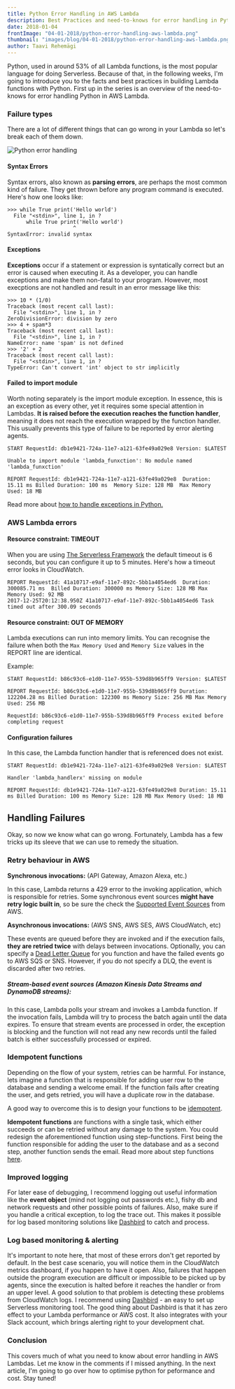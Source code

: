 ```yaml
---
title: Python Error Handling in AWS Lambda
description: Best Practices and need-to-knows for error handling in Python AWS Lambdas.
date: 2018-01-04
frontImage: "04-01-2018/python-error-handling-aws-lambda.png"
thumbnail: "images/blog/04-01-2018/python-error-handling-aws-lambda.png"
author: Taavi Rehemägi
---
```


Python, used in around 53% of all Lambda functions, is the most popular language for doing Serverless. Because of that, in the following weeks, I'm going to introduce you to the facts and best practices in building Lambda functions with Python. First up in the series is an overview of the need-to-knows for error handling Python in AWS Lambda.

### Failure types
There are a lot of different things that can go wrong in your Lambda so let's break each of them down.

![Python error handling](/images/blog/04-01-2018/python-error-handling-aws-lambda.png)

#### Syntax Errors
Syntax errors, also known as **parsing errors**, are perhaps the most common kind of failure. They get thrown before any program command is executed. Here's how one looks like: 

```
>>> while True print('Hello world')
  File "<stdin>", line 1, in ?
      while True print('Hello world')
                     ^
SyntaxError: invalid syntax
```

#### Exceptions
**Exceptions** occur if a statement or expression is syntatically correct but an error is caused when executing it. As a developer, you can handle exceptions and make them non-fatal to your program. However, most execptions are not handled and result in an error message like this:

```
>>> 10 * (1/0)
Traceback (most recent call last):
  File "<stdin>", line 1, in ?
ZeroDivisionError: division by zero
>>> 4 + spam*3
Traceback (most recent call last):
  File "<stdin>", line 1, in ?
NameError: name 'spam' is not defined
>>> '2' + 2
Traceback (most recent call last):
  File "<stdin>", line 1, in ?
TypeError: Can't convert 'int' object to str implicitly
```

#### Failed to import module
Worth noting separately is the import module exception. In essence, this is an exception as every other, yet it requires some special attention in Lambdas. **It is raised before the execution reaches the function handler**, meaning it does not reach the execution wrapped by the function handler. This usually prevents this type of failure to be reported by error alerting agents.

```
START RequestId: db1e9421-724a-11e7-a121-63fe49a029e8 Version: $LATEST

Unable to import module 'lambda_funxction': No module named 'lambda_funxction'

REPORT RequestId: db1e9421-724a-11e7-a121-63fe49a029e8  Duration: 15.11 ms Billed Duration: 100 ms  Memory Size: 128 MB  Max Memory Used: 18 MB
```

Read more about <a href='https://docs.python.org/3.3/tutorial/errors.html' target='_blank'>how to handle exceptions in Python.</a>

### AWS Lambda errors

#### Resource constraint: TIMEOUT
When you are using <a href='https://serverless.com/framework/docs/providers/aws/guide/functions/' target='_blank'>The Serverless Framework</a> the default timeout is 6 seconds, but you can configure it up to 5 minutes. Here's how a timeout error looks in CloudWatch.
```
REPORT RequestId: 41a10717-e9af-11e7-892c-5bb1a4054ed6  Duration: 300085.71 ms  Billed Duration: 300000 ms Memory Size: 128 MB Max Memory Used: 92 MB
2017-12-25T20:12:38.950Z 41a10717-e9af-11e7-892c-5bb1a4054ed6 Task timed out after 300.09 seconds
```

#### Resource constraint: OUT OF MEMORY
Lambda executions can run into memory limits. You can recognise the failure when both the `Max Memory Used` and `Memory Size` values in the REPORT line are identical.

Example:
```
START RequestId: b86c93c6-e1d0-11e7-955b-539d8b965ff9 Version: $LATEST

REPORT RequestId: b86c93c6-e1d0-11e7-955b-539d8b965ff9 Duration: 122204.28 ms Billed Duration: 122300 ms Memory Size: 256 MB Max Memory Used: 256 MB

RequestId: b86c93c6-e1d0-11e7-955b-539d8b965ff9 Process exited before completing request
```

#### Configuration failures
In this case, the Lambda function handler that is referenced does not exist.

```
START RequestId: db1e9421-724a-11e7-a121-63fe49a029e8 Version: $LATEST

Handler 'lambda_handlerx' missing on module

REPORT RequestId: db1e9421-724a-11e7-a121-63fe49a029e8 Duration: 15.11 ms Billed Duration: 100 ms Memory Size: 128 MB Max Memory Used: 18 MB
```

## Handling Failures
Okay, so now we know what can go wrong. Fortunately, Lambda has a few tricks up its sleeve that we can use to remedy the situation.

### Retry behaviour in AWS

**Synchronous invocations:** (API Gateway, Amazon Alexa, etc.)

In this case, Lambda returns a 429 error to the invoking application, which is responsible for retries. Some synchronous event sources **might have retry logic built in**, so be sure the check the <a href='https://docs.aws.amazon.com/lambda/latest/dg/invoking-lambda-function.html' target='_blank'>Supported Event Sources</a> from AWS.


**Asynchronous invocations:** (AWS SNS, AWS SES, AWS CloudWatch, etc)

These events are queued before they are invoked and if the execution fails, **they are retried twice** with delays between invocations. Optionally, you can specify a <a href='https://docs.aws.amazon.com/lambda/latest/dg/dlq.html' target='_blank'>Dead Letter Queue</a> for you function and have the failed events go to AWS SQS or SNS. However, if you do not specify a DLQ, the event is discarded after two retries.

##### **Stream-based event sources** (Amazon Kinesis Data Streams and DynamoDB streams):
In this case, Lambda polls your stream and invokes a Lambda function. If the invocation fails, Lambda will try to process the batch again until the data expires.
To ensure that stream events are processed in order, the exception is blocking and the function will not read any new records until the failed batch is either successfully processed or expired.

### Idempotent functions
Depending on the flow of your system, retries can be harmful. For instance, lets imagine a function that is responsible for adding user row to the database and sending a welcome email. If the function fails after creating the user, and gets retried, you will have a duplicate row in the database.

A good way to overcome this is to design your functions to be <a href='http://www.restapitutorial.com/lessons/idempotency.html' target='_blank'>idempotent</a>.

**Idempotent functions** are functions with a single task, which either succeeds or can be retried without any damage to the system. You could redesign the aforementioned function using step-functions. First being the function responsible for adding the user to the database and as a second step, another function sends the email. Read more about step functions <a href='https://aws.amazon.com/step-functions/' target='_blank'>here</a>.


### Improved logging

For later ease of debugging, I recommend logging out useful information like the **event object** (mind not logging out passwords etc.), fishy db and network requests and other possible points of failures. Also, make sure if you handle a critical exception, to log the trace out. This makes it possible for log based monitoring solutions like <a href='https://dashbird.io' target='_blank'>Dashbird</a> to catch and process.

### Log based monitoring & alerting

It's important to note here, that most of these errors don't get reported by default. In the best case scenario, you will notice them in the CloudWatch metrics dashboard, if you happen to have it open. Also, failures that happen outside the program execution are difficult or impossible to be picked up by agents, since the execution is halted before it reaches the handler or from an upper level. A good solution to that problem is detecting these problems from CloudWatch logs. I recommend
using <a href='https://dashbird.io' target='_blank'>Dashbird</a> - an easy to set up Serverless monitoring tool. The good thing about Dashbird is that it has zero effect to your Lambda performance or AWS cost. It also integrates with your Slack account, which brings alerting right to your development chat.

### Conclusion

This covers much of what you need to know about error handling in AWS Lambdas. Let me know in the comments if I missed anything. In the next article, I'm going to go over how to optimise python for peformance and cost. Stay tuned!
